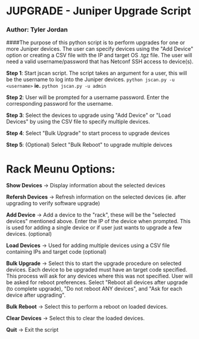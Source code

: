 # JUPGRADE - Juniper Upgrade Script
### Author: Tyler Jordan

####The purpose of this python script is to perform upgrades for one or more Juniper devices. The user can specify devices using the "Add Device" option or creating a CSV file with the IP and target OS .tgz file. The user will need a valid username/password that has Netconf SSH access to device(s).

**Step 1**: Start jscan script. The script takes an argument for a user, this will be the username to log into the Juniper devices. 
`python jscan.py -u <username>`    **ie.** `python jscan.py -u admin`

**Step 2**: User will be prompted for a username password. Enter the corresponding password for the username.

**Step 3**: Select the devices to upgrade using "Add Device" or "Load Devices" by using the CSV file to specify multiple devices.

**Step 4**: Select "Bulk Upgrade" to start process to upgrade devices

**Step 5**: (Optional) Select "Bulk Reboot" to upgrade multiple deivces


# Rack Meunu Options:

**Show Devices** -> Display information about the selected devices

**Refersh Devices** -> Refresh information on the selected devices (ie. after upgrading to verify software upgrade)

**Add Device** -> Add a device to the "rack", these will be the "selected devices" mentioned above. Enter the IP of the device when prompted. This is used for adding a single device or if user just wants to upgrade a few devices. (optional)

**Load Devices** -> Used for adding multiple devices using a CSV file containing IPs and target code (optional)

**Bulk Upgrade** -> Select this to start the upgrade procedure on selected devices. Each device to be upgraded must have an target code specified. This process will ask for any devices where this was not specified. User will be asked for reboot preferences. Select "Reboot all devices after upgrade (to complete upgrade), "Do not reboot ANY devices", and "Ask for each device after upgrading". 

**Bulk Reboot** -> Select this to perform a reboot on loaded devices.

**Clear Devices** -> Select this to clear the loaded devices.

**Quit** -> Exit the script
